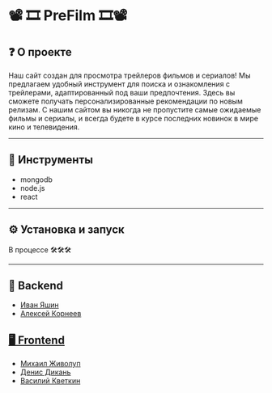 # 📽️ 🎞️ PreFilm 🎞️📽️
## ❓ О проекте
Наш сайт создан для просмотра трейлеров фильмов и сериалов! Мы предлагаем удобный инструмент для поиска и ознакомления с трейлерами, адаптированный под ваши предпочтения. Здесь вы сможете получать персонализированные рекомендации по новым релизам. С нашим сайтом вы никогда не пропустите самые ожидаемые фильмы и сериалы, и всегда будете в курсе последних новинок в мире кино и телевидения.
___
## 🔧 Инструменты
- mongodb
- node.js
- react
___
## ⚙ Установка и запуск
В процессе 🛠️🛠️🛠️
___
## 🧱 Backend
- <a href="https://github.com/Ioann44"> Иван Яшин 
- <a href=https://github.com/RawAnGooseLink>Алексей Корнеев
## 🖥️ Frontend
- <a href=https://github.com/mzhivolup>Михаил Живолуп
- <a href=https://github.com/cimusfew> Денис Дикань
- <a href=https://github.com/Weespond>Василий Кветкин